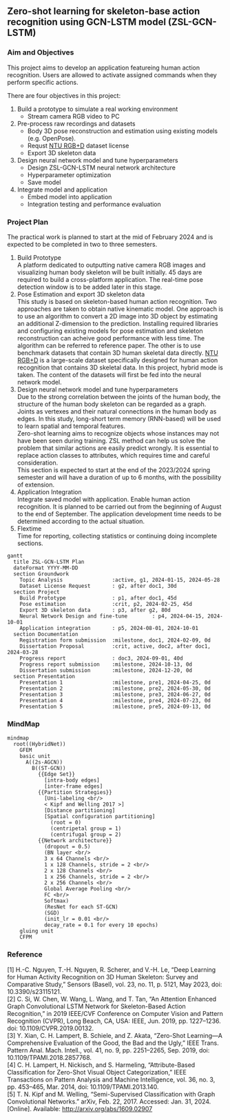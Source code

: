 ## Zero-shot learning for skeleton-base action recognition using GCN-LSTM model (ZSL-GCN-LSTM)

### Aim and Objectives
This project aims to develop an application featureing human action recognition. Users are allowed to activate assigned commands when they perform specific actions.

There are four objectives in this project:
1. Build a prototype to simulate a real working environment 
    * Stream camera RGB video to PC 
2. Pre-process raw recordings and datasets
    * Body 3D pose reconstruction and estimation using existing models (e.g. OpenPose).
    * Requst [NTU RGB+D](https://rose1.ntu.edu.sg/dataset/actionRecognition/) dataset license
    * Export 3D skeleton data 
3. Design neural network model and tune hyperparameters
    * Design ZSL-GCN-LSTM neural network architecture
    * Hyperparameter optimization
    * Save model
4. Integrate model and application
    * Embed model into application
    * Integration testing and performance evaluation


### Project Plan
The practical work is planned to start at the mid of February 2024 and is expected to be completed in two to three semesters.
1. Build Prototype \
  A platform dedicated to outputting native camera RGB images and visualizing human body skeleton will be built initially. 45 days are required to build a cross-platform application. The real-time pose detection window is to be added later in this stage.
2. Pose Estimation and export 3D skeleton data \
  This study is based on skeleton-based human action recognition. Two approaches are taken to obtain native kinematic model. One approach is to use an algorithm to convert a 2D image into 3D object by estimating an additional Z-dimension to the prediction. Installing required libraries and configuring existing models for pose estimation and skeleton reconstruction can acheive good performance with less time. The algorithm can be referred to reference paper. The other is to use benchmark datasets that contain 3D human skeletal data directly. [NTU RGB+D](https://rose1.ntu.edu.sg/dataset/actionRecognition/) is a large-scale dataset specifically designed for human action recognition that contains 3D skeletal data. In this project, hybrid mode is taken. The content of the datasets will first be fed into the neural network model.
3. Design neural network model and tune hyperparameters \
  Due to the strong correlation between the joints of the human body, the structure of the human body skeleton can be regarded as a graph. Joints as vertexes and their natural connections in the human body as edges. In this study, long-short term memory (RNN-based) will be used to learn spatial and temporal features. \
  Zero-shot learning aims to recognize objects whose instances may not have been seen during training. ZSL method can help us solve the problem that similar actions are easily predict wrongly. It is essential to replace action classes to attributes, which requires time and careful consideration.\
  This section is expected to start at the end of the 2023/2024 spring semester and will have a duration of up to 6 months, with the possibility of extension.
4. Application Integration \
  Integrate saved model with application. Enable human action recognition. It is planned to be carried out from the beginning of August to the end of September. The application development time needs to be determined according to the actual situation.
5. Flextime \
  Time for reporting, collecting statistics or continuing doing incomplete sections.

```mermaid
gantt
  title ZSL-GCN-LSTM Plan
  dateFormat YYYY-MM-DD
  section Groundwork
    Topic Analysis                :active, g1, 2024-01-15, 2024-05-28
    Dataset License Request       : g2, after doc1, 30d
  section Project
    Build Prototype               : p1, after doc1, 45d
    Pose estimation               :crit, p2, 2024-02-25, 45d
    Export 3D skeleton data       : p3, after g2, 80d
    Neural Network Design and fine-tune        : p4, 2024-04-15, 2024-10-01
    Application integration       : p5, 2024-08-01, 2024-10-01
  section Documentation
    Registration form submission  :milestone, doc1, 2024-02-09, 0d
    Dissertation Proposal         :crit, active, doc2, after doc1, 2024-03-28
    Progress report               : doc3, 2024-09-01, 40d
    Progress report submission    :milestone, 2024-10-13, 0d
    Dissertation submission       :milestone, 2024-12-20, 0d
  section Presentation
    Presentation 1                :milestone, pre1, 2024-04-25, 0d
    Presentation 2                :milestone, pre2, 2024-05-30, 0d
    Presentation 3                :milestone, pre3, 2024-06-27, 0d
    Presentation 4                :milestone, pre4, 2024-07-23, 0d
    Presentation 5                :milestone, pre5, 2024-09-13, 0d

```

### MindMap
```mermaid
mindmap
  root((HybridNet))
    GFEM
    basic unit
      A((2s-AGCN))
        B((ST-GCN))
          {{Edge Set}}
            [intra-body edges]
            [inter-frame edges]
          {{Partition Strategies}}
            [Uni-labeling <br/>
            < Kipf and Welling 2017 >]
            [Distance partitioning]
            [Spatial configuration partitioning]
              (root = 0)
              (centripetal group = 1)
              (centrifugal group = 2)
          {{Network architecture}}
            (dropout = 0.5)
            (BN layer <br/>
            3 x 64 Channels <br/>
            1 x 128 Channels, stride = 2 <br/>
            2 x 128 Channels <br/>
            1 x 256 Channels, stride = 2 <br/>
            2 x 256 Channels <br/>
            Global Average Pooling <br/>
            FC <br/>
            Softmax)
            (ResNet for each ST-GCN)
            (SGD)
            (init_lr = 0.01 <br/>
            decay_rate = 0.1 for every 10 epochs)
    gluing unit
    CFPM
```

### Reference
[1] H.-C. Nguyen, T.-H. Nguyen, R. Scherer, and V.-H. Le, “Deep Learning for Human Activity Recognition on 3D Human Skeleton: Survey and Comparative Study,” Sensors (Basel), vol. 23, no. 11, p. 5121, May 2023, doi: 10.3390/s23115121. \
[2] C. Si, W. Chen, W. Wang, L. Wang, and T. Tan, “An Attention Enhanced Graph Convolutional LSTM Network for Skeleton-Based Action Recognition,” in 2019 IEEE/CVF Conference on Computer Vision and Pattern Recognition (CVPR), Long Beach, CA, USA: IEEE, Jun. 2019, pp. 1227–1236. doi: 10.1109/CVPR.2019.00132. \
[3] Y. Xian, C. H. Lampert, B. Schiele, and Z. Akata, “Zero-Shot Learning—A Comprehensive Evaluation of the Good, the Bad and the Ugly,” IEEE Trans. Pattern Anal. Mach. Intell., vol. 41, no. 9, pp. 2251–2265, Sep. 2019, doi: 10.1109/TPAMI.2018.2857768. \
[4] C. H. Lampert, H. Nickisch, and S. Harmeling, “Attribute-Based Classification for Zero-Shot Visual Object Categorization,” IEEE Transactions on Pattern Analysis and Machine Intelligence, vol. 36, no. 3, pp. 453–465, Mar. 2014, doi: 10.1109/TPAMI.2013.140. \
[5] T. N. Kipf and M. Welling, “Semi-Supervised Classification with Graph Convolutional Networks.” arXiv, Feb. 22, 2017. Accessed: Jan. 31, 2024. [Online]. Available: http://arxiv.org/abs/1609.02907